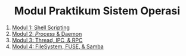 <div align=center>

# Modul Praktikum Sistem Operasi

</div>

1. [Modul 1: Shell Scripting](/Modul-1/README.md)
2. [Modul 2: *Process* & Daemon](/Modul-2/README.md)
3. [Modul 3: Thread, IPC, & RPC](/Modul-3/README.md)
4. [Modul 4: FileSystem, FUSE, & Samba](/Modul-4/README.md)